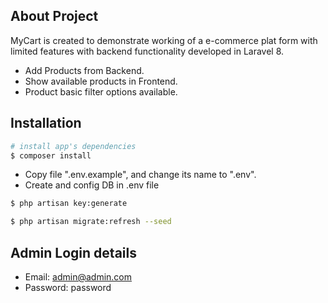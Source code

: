 ## About Project

MyCart is created to demonstrate working of a e-commerce plat form with limited features with backend functionality developed in Laravel 8.

- Add Products from Backend.
- Show available products in Frontend.
- Product basic filter options available.

## Installation

``` bash
# install app's dependencies
$ composer install

```
- Copy file ".env.example", and change its name to ".env".
- Create and config DB in .env file

``` bash
$ php artisan key:generate

$ php artisan migrate:refresh --seed

```
## Admin Login details

- Email: admin@admin.com
- Password: password